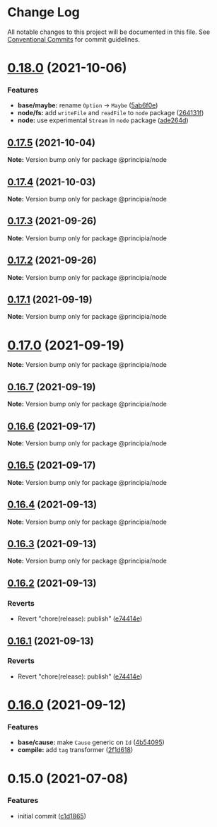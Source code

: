 # Change Log

All notable changes to this project will be documented in this file.
See [Conventional Commits](https://conventionalcommits.org) for commit guidelines.

# [0.18.0](https://github.com/0x706b/principia.ts/compare/@principia/node@0.17.5...@principia/node@0.18.0) (2021-10-06)


### Features

* **base/maybe:** rename `Option` -> `Maybe` ([5ab6f0e](https://github.com/0x706b/principia.ts/commit/5ab6f0ee8b8ba03bc839dead064498d018667ebb))
* **node/fs:** add `writeFile` and `readFile` to `node` package ([264131f](https://github.com/0x706b/principia.ts/commit/264131f071b9958c77a1516de03be7f8b696809d))
* **node:** use experimental `Stream` in `node` package ([ade264d](https://github.com/0x706b/principia.ts/commit/ade264d3a13df7855a977535121c8f29cb2ab3b5))





## [0.17.5](https://github.com/0x706b/principia.ts/compare/@principia/node@0.17.4...@principia/node@0.17.5) (2021-10-04)

**Note:** Version bump only for package @principia/node





## [0.17.4](https://github.com/0x706b/principia.ts/compare/@principia/node@0.17.3...@principia/node@0.17.4) (2021-10-03)

**Note:** Version bump only for package @principia/node





## [0.17.3](https://github.com/0x706b/principia.ts/compare/@principia/node@0.17.2...@principia/node@0.17.3) (2021-09-26)

**Note:** Version bump only for package @principia/node





## [0.17.2](https://github.com/0x706b/principia.ts/compare/@principia/node@0.17.1...@principia/node@0.17.2) (2021-09-26)

**Note:** Version bump only for package @principia/node





## [0.17.1](https://github.com/0x706b/principia.ts/compare/@principia/node@0.17.0...@principia/node@0.17.1) (2021-09-19)

**Note:** Version bump only for package @principia/node





# [0.17.0](https://github.com/0x706b/principia.ts/compare/@principia/node@0.16.7...@principia/node@0.17.0) (2021-09-19)

**Note:** Version bump only for package @principia/node





## [0.16.7](https://github.com/0x706b/principia.ts/compare/@principia/node@0.16.6...@principia/node@0.16.7) (2021-09-19)

**Note:** Version bump only for package @principia/node





## [0.16.6](https://github.com/0x706b/principia.ts/compare/@principia/node@0.16.5...@principia/node@0.16.6) (2021-09-17)

**Note:** Version bump only for package @principia/node





## [0.16.5](https://github.com/0x706b/principia.ts/compare/@principia/node@0.16.4...@principia/node@0.16.5) (2021-09-17)

**Note:** Version bump only for package @principia/node





## [0.16.4](https://github.com/0x706b/principia.ts/compare/@principia/node@0.16.3...@principia/node@0.16.4) (2021-09-13)

**Note:** Version bump only for package @principia/node





## [0.16.3](https://github.com/0x706b/principia.ts/compare/@principia/node@0.16.2...@principia/node@0.16.3) (2021-09-13)

**Note:** Version bump only for package @principia/node





## [0.16.2](https://github.com/0x706b/principia.ts/compare/@principia/node@0.16.1...@principia/node@0.16.2) (2021-09-13)


### Reverts

* Revert "chore(release): publish" ([e74414e](https://github.com/0x706b/principia.ts/commit/e74414effa51392092770ecd542b55608dbb1201))





## [0.16.1](https://github.com/0x706b/principia.ts/compare/@principia/node@0.16.1...@principia/node@0.16.1) (2021-09-13)


### Reverts

* Revert "chore(release): publish" ([e74414e](https://github.com/0x706b/principia.ts/commit/e74414effa51392092770ecd542b55608dbb1201))





# [0.16.0](https://github.com/0x706b/principia.ts/compare/@principia/node@0.15.0...@principia/node@0.16.0) (2021-09-12)


### Features

* **base/cause:** make `Cause` generic on `Id` ([4b54095](https://github.com/0x706b/principia.ts/commit/4b5409595ffb7554c64a2982124258f44f4104e2))
* **compile:** add `tag` transformer ([2f1d618](https://github.com/0x706b/principia.ts/commit/2f1d6186a69804b169d7dc2eb96346d612fd3582))





# 0.15.0 (2021-07-08)


### Features

* initial commit ([c1d1865](https://github.com/0x706b/principia.ts/commit/c1d1865d93b8c7762c4cdfa912360f467c0bae02))
